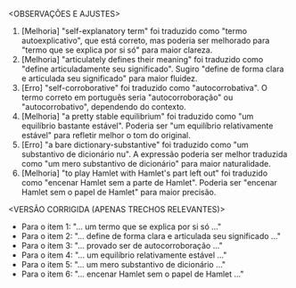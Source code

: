 <OBSERVAÇÕES E AJUSTES>
1. [Melhoria] "self-explanatory term" foi traduzido como "termo autoexplicativo", que está correto, mas poderia ser melhorado para "termo que se explica por si só" para maior clareza.
2. [Melhoria] "articulately defines their meaning" foi traduzido como "define articuladamente seu significado". Sugiro "define de forma clara e articulada seu significado" para maior fluidez.
3. [Erro] "self-corroborative" foi traduzido como "autocorrobativa". O termo correto em português seria "autocorroboração" ou "autocorrobativo", dependendo do contexto.
4. [Melhoria] "a pretty stable equilibrium" foi traduzido como "um equilíbrio bastante estável". Poderia ser "um equilíbrio relativamente estável" para refletir melhor o tom do original.
5. [Erro] "a bare dictionary-substantive" foi traduzido como "um substantivo de dicionário nu". A expressão poderia ser melhor traduzida como "um mero substantivo de dicionário" para maior naturalidade.
6. [Melhoria] "to play Hamlet with Hamlet's part left out" foi traduzido como "encenar Hamlet sem a parte de Hamlet". Poderia ser "encenar Hamlet sem o papel de Hamlet" para maior precisão.

<VERSÃO CORRIGIDA (APENAS TRECHOS RELEVANTES)>
- Para o item 1: "... um termo que se explica por si só ..."
- Para o item 2: "... define de forma clara e articulada seu significado ..."
- Para o item 3: "... provado ser de autocorroboração ..."
- Para o item 4: "... um equilíbrio relativamente estável ..."
- Para o item 5: "... um mero substantivo de dicionário ..."
- Para o item 6: "... encenar Hamlet sem o papel de Hamlet ..."